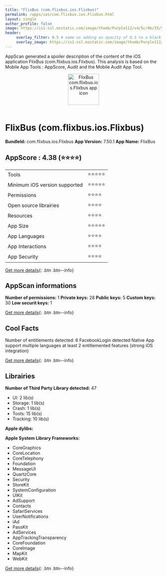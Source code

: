 ```yaml
---
title: "FlixBus (com.flixbus.ios.Flixbus)"
permalink: /apps/ios/com.flixbus.ios.Flixbus.html
layout: single
author_profile: false
image: https://is1-ssl.mzstatic.com/image/thumb/Purple112/v4/5c/0b/33/5c0b33eb-7792-b91d-16c5-f2d5111ad876/flix-production-icon-1x_U007emarketing-0-5-0-85-220.png/512x512bb.jpg
header: 
     overlay_filter: 0.5 # same as adding an opacity of 0.5 to a black background
     overlay_image: https://is1-ssl.mzstatic.com/image/thumb/Purple112/v4/5c/0b/33/5c0b33eb-7792-b91d-16c5-f2d5111ad876/flix-production-icon-1x_U007emarketing-0-5-0-85-220.png/512x512bb.jpg
---
```

AppScan generated a spoiler description of the content of the iOS application FlixBus (com.flixbus.ios.Flixbus). This analysis is based on the Mobile App Tools : AppScore, Audit and the Mobile Audit App Tool.

  
  
<div style="text-align: center;"><img src="https://is1-ssl.mzstatic.com/image/thumb/Purple112/v4/5c/0b/33/5c0b33eb-7792-b91d-16c5-f2d5111ad876/flix-production-icon-1x_U007emarketing-0-5-0-85-220.png/512x512bb.jpg" width="100" height="100" alt="FlixBus com.flixbus.ios.Flixbus app icon"></div></br>
  
# FlixBus (com.flixbus.ios.Flixbus)

**BundleId:** com.flixbus.ios.Flixbus
**App Version:** 7.50.1
**App Name:** FlixBus


## AppScore : 4.38 (⭐️⭐️⭐️⭐️) 

<table>
<tr><td> Tools </td><td> ⭐️⭐️⭐️⭐️⭐️ </td></tr>
<tr><td> Minimum iOS version supported </td><td> ⭐️⭐️⭐️⭐️⭐️ </td></tr>
<tr><td> Permissions </td><td> ⭐️⭐️⭐️⭐️ </td></tr>
<tr><td> Open source librairies </td><td> ⭐️⭐️⭐️⭐️ </td></tr>
<tr><td> Resources </td><td> ⭐️⭐️⭐️⭐️ </td></tr>
<tr><td> App Size </td><td> ⭐️⭐️⭐️⭐️⭐️ </td></tr>
<tr><td> App Languages </td><td> ⭐️⭐️⭐️⭐️ </td></tr>
<tr><td> App Interactions </td><td> ⭐️⭐️⭐️⭐️ </td></tr>
<tr><td> App Security </td><td> ⭐️⭐️⭐️⭐️ </td></tr>
</table>

[Get more details](/pricing.html){: .btn .btn--info}  
  
## AppScan informations 

**Number of permissions:** 1
**Private keys:** 28
**Public keys:** 5
**Custom keys:** 30
**Low securit keys:** 1
  
[Get more details](/pricing.html){: .btn .btn--info}

## Cool Facts

Number of entitlements detected: 6
FacebookLogin detected
Native App
support multiple languages
at least 2 entitlemented features (strong iOS integration)
  
[Get more details](/pricing.html){: .btn .btn--info}

## Librairies 
**Number of Third Party Library detected:** 47
- UI: 2 lib(s)
- Storage: 1 lib(s)
- Crash: 1 lib(s)
- Tools: 15 lib(s)
- Tracking: 10 lib(s)

**Apple dylibs:**


**Apple System Library Frameworks:**
- CoreGraphics
- CoreLocation
- CoreTelephony
- Foundation
- MessageUI
- QuartzCore
- Security
- StoreKit
- SystemConfiguration
- UIKit
- AdSupport
- Contacts
- SafariServices
- UserNotifications
- iAd
- PassKit
- AdServices
- AppTrackingTransparency
- CoreFoundation
- CoreImage
- MapKit
- WebKit


  
[Get more details](/pricing.html){: .btn .btn--info}

